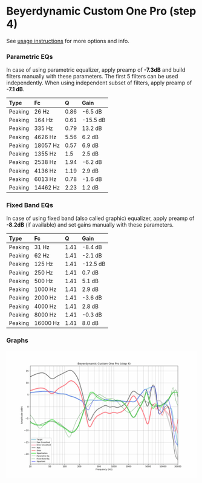 # Beyerdynamic Custom One Pro (step 4)
See [usage instructions](https://github.com/jaakkopasanen/AutoEq#usage) for more options and info.

### Parametric EQs
In case of using parametric equalizer, apply preamp of **-7.3dB** and build filters manually
with these parameters. The first 5 filters can be used independently.
When using independent subset of filters, apply preamp of **-7.1 dB**.

| Type    | Fc       |    Q | Gain     |
|:--------|:---------|:-----|:---------|
| Peaking | 26 Hz    | 0.86 | -6.5 dB  |
| Peaking | 164 Hz   | 0.61 | -15.5 dB |
| Peaking | 335 Hz   | 0.79 | 13.2 dB  |
| Peaking | 4626 Hz  | 5.56 | 6.2 dB   |
| Peaking | 18057 Hz | 0.57 | 6.9 dB   |
| Peaking | 1355 Hz  | 1.5  | 2.5 dB   |
| Peaking | 2538 Hz  | 1.94 | -6.2 dB  |
| Peaking | 4136 Hz  | 1.19 | 2.9 dB   |
| Peaking | 6013 Hz  | 0.78 | -1.6 dB  |
| Peaking | 14462 Hz | 2.23 | 1.2 dB   |

### Fixed Band EQs
In case of using fixed band (also called graphic) equalizer, apply preamp of **-8.2dB**
(if available) and set gains manually with these parameters.

| Type    | Fc       |    Q | Gain     |
|:--------|:---------|:-----|:---------|
| Peaking | 31 Hz    | 1.41 | -8.4 dB  |
| Peaking | 62 Hz    | 1.41 | -2.1 dB  |
| Peaking | 125 Hz   | 1.41 | -12.5 dB |
| Peaking | 250 Hz   | 1.41 | 0.7 dB   |
| Peaking | 500 Hz   | 1.41 | 5.1 dB   |
| Peaking | 1000 Hz  | 1.41 | 2.9 dB   |
| Peaking | 2000 Hz  | 1.41 | -3.6 dB  |
| Peaking | 4000 Hz  | 1.41 | 2.8 dB   |
| Peaking | 8000 Hz  | 1.41 | -0.3 dB  |
| Peaking | 16000 Hz | 1.41 | 8.0 dB   |

### Graphs
![](./Beyerdynamic%20Custom%20One%20Pro%20(step%204).png)